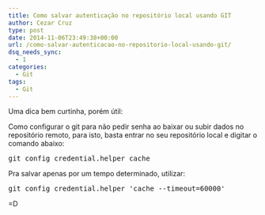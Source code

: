 ```yaml
---
title: Como salvar autenticação no repositório local usando GIT
author: Cezar Cruz
type: post
date: 2014-11-06T23:49:38+00:00
url: /como-salvar-autenticacao-no-repositorio-local-usando-git/
dsq_needs_sync:
  - 1
categories:
  - Git
tags:
  - Git
---
```

Uma dica bem curtinha, porém útil:
  
Como configurar o git para não pedir senha ao baixar ou subir dados no repositório remoto, para isto, basta entrar no seu repositório local e digitar o comando abaixo:

<pre class="line-pre ">git config credential.helper cache</pre>

Pra salvar apenas por um tempo determinado, utilizar:

<pre class="lang:default decode:true">git config credential.helper 'cache --timeout=60000'</pre>

=D